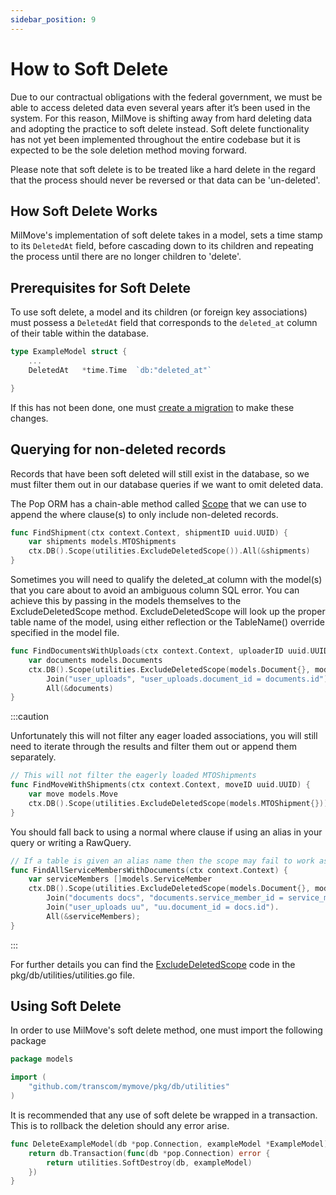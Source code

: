 ```yaml
---
sidebar_position: 9
---
```


# How to Soft Delete

Due to our contractual obligations with the federal government, we must be able to access deleted data even several years after it’s been used in the system. For this reason, MilMove is shifting away from hard deleting data and adopting the practice to soft delete instead. Soft delete functionality has not yet been implemented throughout the entire codebase but it is expected to be the sole deletion method moving forward.

Please note that soft delete is to be treated like a hard delete in the regard that the process should never be reversed or that data can be 'un-deleted'.

## How Soft Delete Works

MilMove's implementation of soft delete takes in a model, sets a time stamp to its `DeletedAt` field, before cascading down to its children and repeating the process until there are no longer children to 'delete'.

## Prerequisites for Soft Delete

To use soft delete, a model and its children (or foreign key associations) must possess a `DeletedAt` field that corresponds to the `deleted_at` column of their table within the database.

```go
type ExampleModel struct {
    ...
    DeletedAt   *time.Time  `db:"deleted_at"`

}
```

If this has not been done, one must [create a migration](migrate-the-database.md) to make these changes.

## Querying for non-deleted records

Records that have been soft deleted will still exist in the database, so we must filter them out in our database queries if we want to omit deleted data.

The Pop ORM has a chain-able method called [Scope](https://gobuffalo.io/documentation/database/scoping/) that we can use to append the where clause(s) to only include non-deleted records.

```go
func FindShipment(ctx context.Context, shipmentID uuid.UUID) {
    var shipments models.MTOShipments
    ctx.DB().Scope(utilities.ExcludeDeletedScope()).All(&shipments)
}
```

Sometimes you will need to qualify the deleted_at column with the model(s) that you care about to avoid an ambiguous column SQL error. You can achieve this by passing in the models themselves to the ExcludeDeletedScope method. ExcludeDeletedScope will look up the proper table name of the model, using either reflection or the TableName() override specified in the model file.

```go
func FindDocumentsWithUploads(ctx context.Context, uploaderID uuid.UUID) {
    var documents models.Documents
    ctx.DB().Scope(utilities.ExcludeDeletedScope(models.Document{}, models.UserUpload{})).
        Join("user_uploads", "user_uploads.document_id = documents.id").
        All(&documents)
}
```

:::caution

Unfortunately this will not filter any eager loaded associations, you will still need to iterate through the results and filter them out or append them separately.

```go
// This will not filter the eagerly loaded MTOShipments
func FindMoveWithShipments(ctx context.Context, moveID uuid.UUID) {
    var move models.Move
    ctx.DB().Scope(utilities.ExcludeDeletedScope(models.MTOShipment{})).Eager(MTOShipments).Find(&move, moveID)
}
```

You should fall back to using a normal where clause if using an alias in your query or writing a RawQuery.

```go
// If a table is given an alias name then the scope may fail to work as intended
func FindAllServiceMembersWithDocuments(ctx context.Context) {
    var serviceMembers []models.ServiceMember
    ctx.DB().Scope(utilities.ExcludeDeletedScope(models.Document{}, models.UserUpload{}).
        Join("documents docs", "documents.service_member_id = service_members.id").
        Join("user_uploads uu", "uu.document_id = docs.id").
        All(&serviceMembers);
}
```

:::

For further details you can find the [ExcludeDeletedScope](https://github.com/transcom/mymove/blob/0002defdbdeebf29c3afdaa1fd939dc457071a3d/pkg/db/utilities/utilities.go#L150) code in the pkg/db/utilities/utilities.go file.

## Using Soft Delete

In order to use MilMove's soft delete method, one must import the following package

```go
package models

import (
    "github.com/transcom/mymove/pkg/db/utilities"
)
```

It is recommended that any use of soft delete be wrapped in a transaction. This is to rollback the deletion should any error arise.

```go
func DeleteExampleModel(db *pop.Connection, exampleModel *ExampleModel) error {
    return db.Transaction(func(db *pop.Connection) error {
        return utilities.SoftDestroy(db, exampleModel)
    })
}
```
